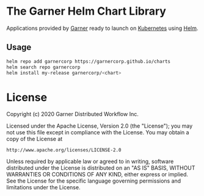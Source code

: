 # The Garner Helm Chart Library

Applications provided by [Garner](https://garnercorp.io) ready to launch on [Kubernetes](https://kubernetes.io)
using [Helm](https://helm.sh).

## Usage
```sh
helm repo add garnercorp https://garnercorp.github.io/charts
helm search repo garnercorp
helm install my-release garnercorp/<chart>
```

# License

Copyright (c) 2020 Garner Distributed Workflow Inc.

Licensed under the Apache License, Version 2.0 (the "License");
you may not use this file except in compliance with the License.
You may obtain a copy of the License at

    http://www.apache.org/licenses/LICENSE-2.0

Unless required by applicable law or agreed to in writing, software
distributed under the License is distributed on an "AS IS" BASIS,
WITHOUT WARRANTIES OR CONDITIONS OF ANY KIND, either express or implied.
See the License for the specific language governing permissions and
limitations under the License.
